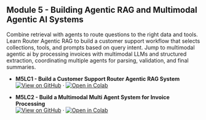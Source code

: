 ## Module 5 - Building Agentic RAG and Multimodal Agentic AI Systems

Combine retrieval with agents to route questions to the right data and tools. Learn Router Agentic RAG to build a customer support workflow that selects collections, tools, and prompts based on query intent. Jump to multimodal agentic ai by processing invoices with multimodal LLMs and structured extraction, coordinating multiple agents for parsing, validation, and final summaries.

- **M5LC1 - Build a Customer Support Router Agentic RAG System**  
  [![View on GitHub](https://img.shields.io/badge/GitHub-View%20Notebook-181717?logo=github)](https://github.com/dipanjanS/mastering-intelligent-agents-langgraph-workshop-dhs2025/blob/main/Module-5-Building-Agentic-RAG-and-Multimodal-Agentic-AI-Systems/M5LC1_Build_a_Customer_Support_Router_Agentic_RAG_System.ipynb) ·
  [![Open in Colab](https://colab.research.google.com/assets/colab-badge.svg)](https://colab.research.google.com/github/dipanjanS/mastering-intelligent-agents-langgraph-workshop-dhs2025/blob/main/Module-5-Building-Agentic-RAG-and-Multimodal-Agentic-AI-Systems/M5LC1_Build_a_Customer_Support_Router_Agentic_RAG_System.ipynb)

- **M5LC2 - Build a Multimodal Multi Agent System for Invoice Processing**  
  [![View on GitHub](https://img.shields.io/badge/GitHub-View%20Notebook-181717?logo=github)](https://github.com/dipanjanS/mastering-intelligent-agents-langgraph-workshop-dhs2025/blob/main/Module-5-Building-Agentic-RAG-and-Multimodal-Agentic-AI-Systems/M5LC2_Build_a_Multimodal_Multi_Agent_System_for_Invoice_Processing.ipynb) ·
  [![Open in Colab](https://colab.research.google.com/assets/colab-badge.svg)](https://colab.research.google.com/github/dipanjanS/mastering-intelligent-agents-langgraph-workshop-dhs2025/blob/main/Module-5-Building-Agentic-RAG-and-Multimodal-Agentic-AI-Systems/M5LC2_Build_a_Multimodal_Multi_Agent_System_for_Invoice_Processing.ipynb)
